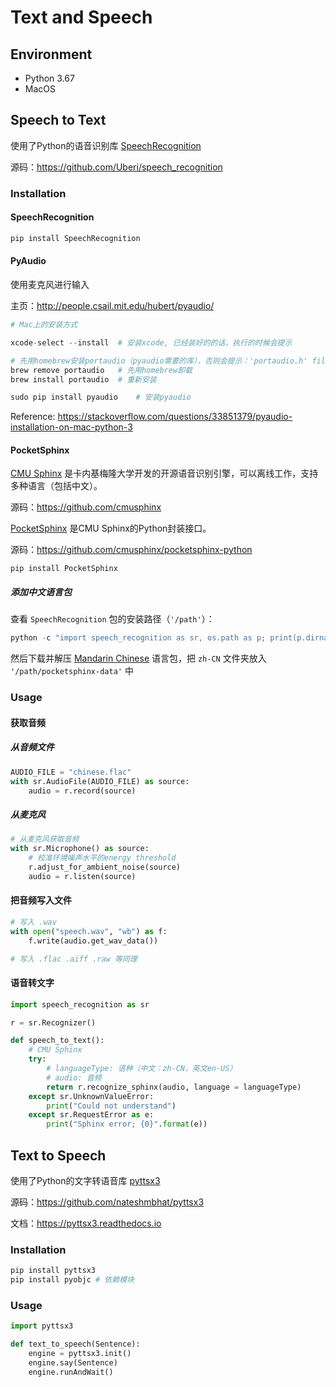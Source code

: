 # Text and Speech

## Environment

- Python 3.67
- MacOS



## Speech to Text

使用了Python的语音识别库 [SpeechRecognition](https://pypi.org/project/SpeechRecognition/)

源码：https://github.com/Uberi/speech_recognition



### Installation

#### SpeechRecognition

```python
pip install SpeechRecognition
```



#### PyAudio

使用麦克风进行输入

主页：http://people.csail.mit.edu/hubert/pyaudio/

```python
# Mac上的安装方式

xcode-select --install	# 安装xcode, 已经装好的的话，执行的时候会提示

# 先用homebrew安装portaudio（pyaudio需要的库），否则会提示：'portaudio.h' file not found
brew remove portaudio	# 先用homebrew卸载
brew install portaudio	# 重新安装

sudo pip install pyaudio	# 安装pyaudio
```

Reference: https://stackoverflow.com/questions/33851379/pyaudio-installation-on-mac-python-3



#### PocketSphinx

[CMU Sphinx](https://cmusphinx.github.io/) 是卡内基梅隆大学开发的开源语音识别引擎，可以离线工作，支持多种语言（包括中文）。

源码：https://github.com/cmusphinx



[PocketSphinx](https://pypi.org/project/pocketsphinx/) 是CMU Sphinx的Python封装接口。

源码：https://github.com/cmusphinx/pocketsphinx-python

```
pip install PocketSphinx
```



##### 添加中文语言包

查看 `SpeechRecognition` 包的安装路径（`'/path'`）：

```python
python -c "import speech_recognition as sr, os.path as p; print(p.dirname(sr.__file__))"
```

然后下载并解压 [Mandarin Chinese](https://drive.google.com/open?id=0Bw_EqP-hnaFNSWdqdm5maWZtTGc) 语言包，把 `zh-CN` 文件夹放入 `'/path/pocketsphinx-data'` 中



### Usage

#### 获取音频

##### 从音频文件

```python
AUDIO_FILE = "chinese.flac"
with sr.AudioFile(AUDIO_FILE) as source:
    audio = r.record(source)
```



##### 从麦克风

```python
# 从麦克风获取音频
with sr.Microphone() as source:
    # 校准环境噪声水平的energy threshold
    r.adjust_for_ambient_noise(source)
    audio = r.listen(source)
```



#### 把音频写入文件

```python
# 写入 .wav
with open("speech.wav", "wb") as f:
    f.write(audio.get_wav_data())

# 写入 .flac .aiff .raw 等同理
```



#### 语音转文字

```python
import speech_recognition as sr

r = sr.Recognizer()

def speech_to_text():
    # CMU Sphinx
    try:
      	# languageType: 语种（中文：zh-CN，英文en-US）
        # audio: 音频
        return r.recognize_sphinx(audio, language = languageType)
    except sr.UnknownValueError:
        print("Could not understand")
    except sr.RequestError as e:
        print("Sphinx error; {0}".format(e))
```





## Text to Speech

使用了Python的文字转语音库 [pyttsx3](https://pypi.org/project/pyttsx3/)

源码：https://github.com/nateshmbhat/pyttsx3

文档：https://pyttsx3.readthedocs.io



### Installation

```python
pip install pyttsx3
pip install pyobjc # 依赖模块
```



### Usage

```python
import pyttsx3

def text_to_speech(Sentence):
    engine = pyttsx3.init()
    engine.say(Sentence)
    engine.runAndWait()
```
